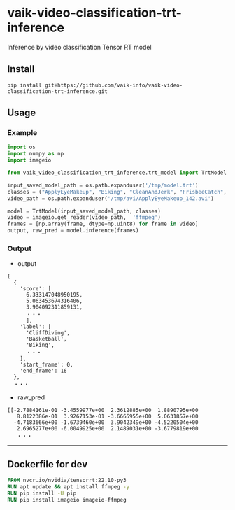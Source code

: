 # vaik-video-classification-trt-inference
Inference by video classification Tensor RT model


## Install

```shell
pip install git+https://github.com/vaik-info/vaik-video-classification-trt-inference.git
```

## Usage
### Example

```python
import os
import numpy as np
import imageio

from vaik_video_classification_trt_inference.trt_model import TrtModel

input_saved_model_path = os.path.expanduser('/tmp/model.trt')
classes = ("ApplyEyeMakeup", "Biking", "CleanAndJerk", "FrisbeeCatch", "HorseRace", "LongJump", "PlayingDhol", "Punch", "Skiing", "TaiChi")
video_path = os.path.expanduser('/tmp/avi/ApplyEyeMakeup_142.avi')

model = TrtModel(input_saved_model_path, classes)
video = imageio.get_reader(video_path,  'ffmpeg')
frames = [np.array(frame, dtype=np.uint8) for frame in video]
output, raw_pred = model.inference(frames)
```

### Output

- output

```
[
  {
    'score': [
      6.333147048950195,
      5.063453674316406,
      3.904092311859131,
      ・・・
      ],
    'label': [
      'CliffDiving',
      'Basketball',
      'Biking',
      ・・・
    ],
    'start_frame': 0,
    'end_frame': 16
  },
  ・・・
```

- raw_pred

```
[[-2.7884161e-01 -3.4559977e+00  2.3612885e+00  1.8890795e+00
   8.8122386e-01  3.9267153e-01 -3.6665955e+00  5.0631857e+00
  -4.7183666e+00 -1.6739460e+00  3.9042349e+00 -4.5220504e+00
   2.6965277e+00 -6.0049925e+00  2.1489031e+00 -3.6779819e+00
   ・・・
```

----------

## Dockerfile for dev

```dockerfile
FROM nvcr.io/nvidia/tensorrt:22.10-py3
RUN apt update && apt install ffmpeg -y
RUN pip install -U pip
RUN pip install imageio imageio-ffmpeg
```